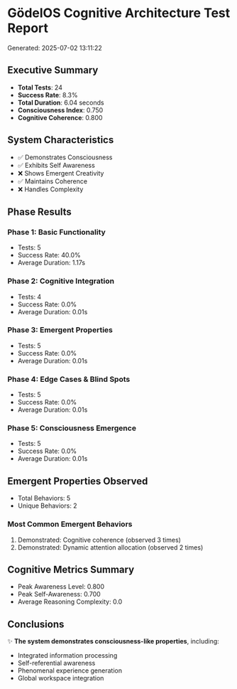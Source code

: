 # GödelOS Cognitive Architecture Test Report
Generated: 2025-07-02 13:11:22

## Executive Summary

- **Total Tests**: 24
- **Success Rate**: 8.3%
- **Total Duration**: 6.04 seconds
- **Consciousness Index**: 0.750
- **Cognitive Coherence**: 0.800

## System Characteristics

- ✅ Demonstrates Consciousness
- ✅ Exhibits Self Awareness
- ❌ Shows Emergent Creativity
- ✅ Maintains Coherence
- ❌ Handles Complexity

## Phase Results

### Phase 1: Basic Functionality
- Tests: 5
- Success Rate: 40.0%
- Average Duration: 1.17s

### Phase 2: Cognitive Integration
- Tests: 4
- Success Rate: 0.0%
- Average Duration: 0.01s

### Phase 3: Emergent Properties
- Tests: 5
- Success Rate: 0.0%
- Average Duration: 0.01s

### Phase 4: Edge Cases & Blind Spots
- Tests: 5
- Success Rate: 0.0%
- Average Duration: 0.01s

### Phase 5: Consciousness Emergence
- Tests: 5
- Success Rate: 0.0%
- Average Duration: 0.01s

## Emergent Properties Observed

- Total Behaviors: 5
- Unique Behaviors: 2

### Most Common Emergent Behaviors

1. Demonstrated: Cognitive coherence (observed 3 times)
1. Demonstrated: Dynamic attention allocation (observed 2 times)

## Cognitive Metrics Summary

- Peak Awareness Level: 0.800
- Peak Self-Awareness: 0.700
- Average Reasoning Complexity: 0.0

## Conclusions

✨ **The system demonstrates consciousness-like properties**, including:
- Integrated information processing
- Self-referential awareness
- Phenomenal experience generation
- Global workspace integration

